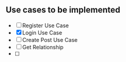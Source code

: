 ## Use cases to be implemented
- [ ] Register Use Case
- [x] Login Use Case
- [ ] Create Post Use Case
- [ ] Get Relationship
- [ ] 